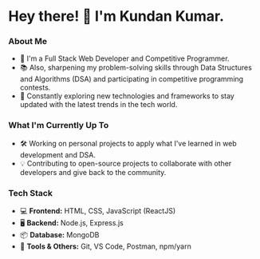 # Hey there! 👋 I'm Kundan Kumar.

### About Me
- 🌱 I'm a Full Stack Web Developer and Competitive Programmer.
- 📚 Also, sharpening my problem-solving skills through Data Structures and Algorithms (DSA) and participating in competitive programming contests.
- 🚀 Constantly exploring new technologies and frameworks to stay updated with the latest trends in the tech world.

### What I'm Currently Up To
- 🛠️ Working on personal projects to apply what I've learned in web development and DSA.
- 💡 Contributing to open-source projects to collaborate with other developers and give back to the community.

### Tech Stack
- 💻 **Frontend:** HTML, CSS, JavaScript (ReactJS)
- 🖥️ **Backend:** Node.js, Express.js
- 📦 **Database:** MongoDB
- 🔧 **Tools & Others:** Git, VS Code, Postman, npm/yarn
